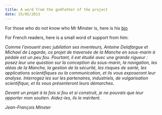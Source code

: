 ```yaml
---
title: A word from the godfather of the projectdate: 25/05/2013
---
```


For those who do not know who Mr Minster is, here is his [bio](http://ec.europa.eu/research/eurab/cvminster.html)

For French readers, here is a small word of support from him:

*Comme l'avouent avec jubilation ses inventeurs, Antoine Delafargue et Michael de Lagarde, 
ce projet de traversée de la Manche en sous-marin à pédale est un peu fou. 
Pourtant, il est étudié avec une grande rigueur : posez leur une question sur la conception du sous-marin, 
la navigation, les aléas de la Manche, la gestion de la sécurité, les risques de santé, 
les applications scientifiques ou la communication, et ils vous exposeront leur analyse. 
Interrogez les sur les partenaires, industriels, de vulgarisation scientifique, 
et ils vous présenteront leurs démarches.*

*Devant un projet à la fois si fou et si construit, 
je ne pouvais que leur apporter mon soutien. Aidez-les, ils le méritent.*

*Jean-François Minster*
